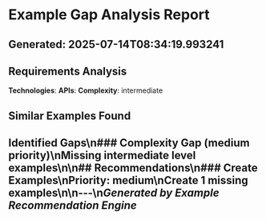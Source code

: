 # Example Gap Analysis Report

## Generated: 2025-07-14T08:34:19.993241

## Requirements Analysis
**Technologies**: 
**APIs**: 
**Complexity**: intermediate

## Similar Examples Found
## Identified Gaps\n### Complexity Gap (medium priority)\nMissing intermediate level examples\n\n## Recommendations\n### Create Examples\n**Priority**: medium\nCreate 1 missing examples\n\n---\n*Generated by Example Recommendation Engine*